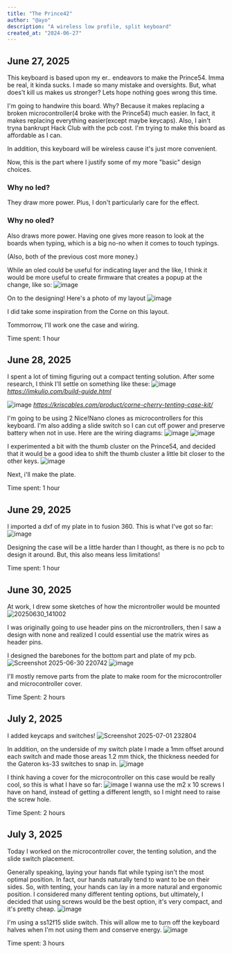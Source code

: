```yaml
---
title: "The Prince42"
author: "@ayo"
description: "A wireless low profile, split keyboard"
created_at: "2024-06-27"
---
```

## June 27, 2025
This keyboard is based upon my er.. endeavors to make the Prince54. Imma be real, it kinda sucks. I made so many mistake and oversights. But, what does't kill us makes us stronger? Lets hope nothing goes wrong this time.

I'm going to handwire this board. Why? Because it makes replacing a broken microcontroller(4 broke with the Prince54) much easier. In fact, it makes replacing everything easier(except maybe keycaps). Also, I ain't tryna bankrupt Hack Club with the pcb cost. I'm trying to make this board as affordable as I can.

In addition, this keyboard will be wireless cause it's just more convenient.

Now, this is the part where I justify some of my more "basic" design choices.

### Why no led?
They draw more power. Plus, I don't particularly care for the effect.

### Why no oled?
Also draws more power. Having one gives more reason to look at the boards when typing, which is a big no-no when it comes to touch typings.

(Also, both of the previous cost more money.)

While an oled could be useful for indicating layer and the like, I think it would be more useful to create firmware that creates a popup at the change, like so:
![image](https://github.com/user-attachments/assets/5b52fa8e-0bbf-4b7a-8015-38912b0aa48b)

On to the designing!
Here's a photo of my layout
![image](https://github.com/user-attachments/assets/6f637538-ed53-4dda-878b-5488ec5c6f96)

I did take some inspiration from the Corne on this layout.

Tommorrow, I'll work one the case and wiring.

Time spent: 1 hour

## June 28, 2025
I spent a lot of timing figuring out a compact tenting solution. After some research, I think I'll settle on something like these:
![image](https://github.com/user-attachments/assets/31606ef8-f5a2-4467-9985-42b1f31a15c8)
<i>https://imkulio.com/build-guide.html</i>

![image](https://github.com/user-attachments/assets/b457f1f2-e7be-41ab-86f5-9cdb678deb1d)
<i>https://kriscables.com/product/corne-cherry-tenting-case-kit/</i>

I'm going to be using 2 Nice!Nano clones as microcontrollers for this keyboard. I'm also adding a slide switch so I can cut off power and preserve battery when not in use. Here are the wiring diagrams:
![image](https://github.com/user-attachments/assets/9181c307-5418-44a2-a3bd-ab242bf50409)
![image](https://github.com/user-attachments/assets/6ce1fec0-73e3-40c5-8b7c-b2074254437c)

I experimented a bit with the thumb cluster on the Prince54, and decided that it would be a good idea to shift the thumb cluster a little bit closer to the other keys.
![image](https://github.com/user-attachments/assets/6de886cd-e504-48b3-9bb9-7544d7c5de3e)

Next, i'll make the plate.

Time spent: 1 hour

## June 29, 2025
I imported a dxf of my plate in to fusion 360. This is what I've got so far:
![image](https://github.com/user-attachments/assets/84dd3b3e-7bf6-4797-a502-7fcd25a5a3ea)

Designing the case will be a little harder than I thought, as there is no pcb to design it around. But, this also means less limitations!

Time spent: 1 hour

## June 30, 2025
At work, I drew some sketches of how the microntroller would be mounted![20250630_141002](https://github.com/user-attachments/assets/3050a7af-cbdd-451e-86b7-cec8de6645a3)

I was originally going to use header pins on the microntrollers, then I saw a design with none and realized I could essential use the matrix wires as header pins.

I designed the barebones for the bottom part and plate of my pcb.
![Screenshot 2025-06-30 220742](https://github.com/user-attachments/assets/c3a44c24-824e-4ef8-ad50-db289ed3fd34)
![image](https://github.com/user-attachments/assets/e28b316c-e569-4c10-b700-fefd680e210b)

I'll mostly remove parts from the plate to make room for the microcontroller and microcontroller cover. 

Time Spent: 2 hours

## July 2, 2025
I added keycaps and switches!
![Screenshot 2025-07-01 232804](https://github.com/user-attachments/assets/d0d6bd6b-92e2-4618-af66-a0a15f38ba19)

In addition, on the underside of my switch plate I made a 1mm offset around each switch and made those areas 1.2 mm thick, the thickness needed for the Gateron ks-33 switches to snap in.
![image](https://github.com/user-attachments/assets/12d3dd97-ef87-46c3-b2c2-8c6861905a21)

I think having a cover for the microcontroller on this case would be really cool, so this is what I have so far:
![image](https://github.com/user-attachments/assets/65bab1f7-eddd-4183-82ae-b1706822b0c4)
I wanna use the m2 x 10 screws I have on hand, instead of getting a different length, so I might need to raise the screw hole. 

Time Spent: 2 hours

## July 3, 2025
Today I worked on the microcontroller cover, the tenting solution, and the slide switch placement.

Generally speaking, laying your hands flat while typing isn't the most optimal position. In fact, our hands naturally tend to want to be on their sides. So, with tenting, your hands can lay in a more natural and ergonomic position. I considered many different tenting options, but ultimately, I decided that using screws would be the best option, it's very compact, and it's pretty cheap.
![image](https://github.com/user-attachments/assets/aa8ca6ca-e3fd-44c8-a8c9-5890c9168122)

I'm using a ss12f15 slide switch. This will allow me to turn off the keyboard halves when I'm not using them and conserve energy.
![image](https://github.com/user-attachments/assets/ca8d2747-9b30-490a-8fa7-7598589fbfc7)

Time spent: 3 hours

